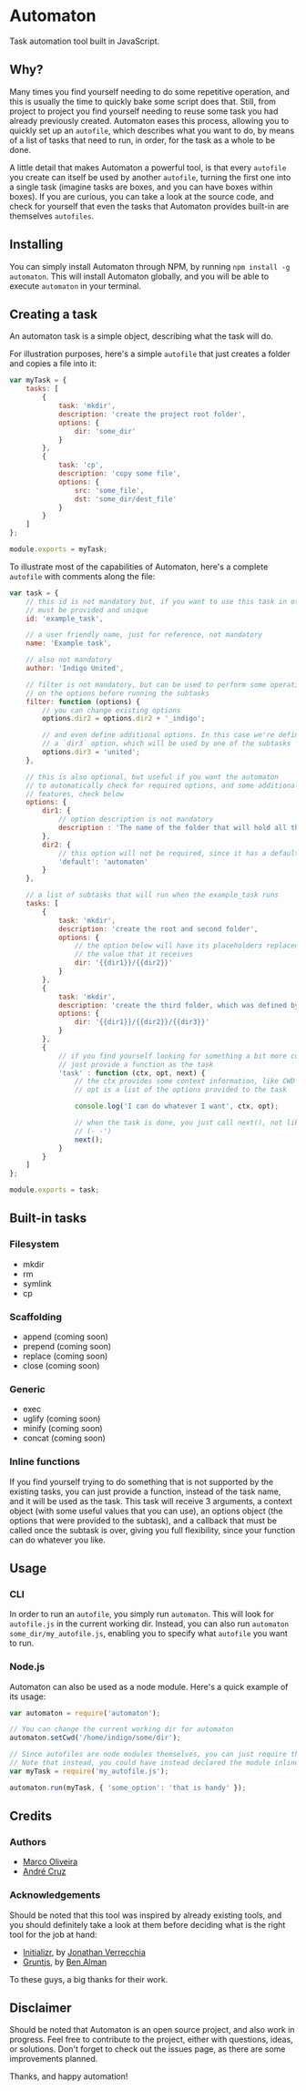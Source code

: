 Automaton
=========

Task automation tool built in JavaScript.


## Why?

Many times you find yourself needing to do some repetitive operation, and this is usually the time to quickly bake some script does that. Still, from project to project you find yourself needing to reuse some task you had already previously created. Automaton eases this process, allowing you to quickly set up an `autofile`, which describes what you want to do, by means of a list of tasks that need to run, in order, for the task as a whole to be done.

A little detail that makes Automaton a powerful tool, is that every `autofile` you create can itself be used by another `autofile`, turning the first one into a single task (imagine tasks are boxes, and you can have boxes within boxes). If you are curious, you can take a look at the source code, and check for yourself that even the tasks that Automaton provides built-in are themselves `autofiles`.


## Installing

You can simply install Automaton through NPM, by running `npm install -g automaton`. This will install Automaton globally, and you will be able to execute `automaton` in your terminal.


## Creating a task

An automaton task is a simple object, describing what the task will do.

For illustration purposes, here's a simple `autofile` that just creates a folder and copies a file into it:

```javascript
var myTask = {
    tasks: [
        {
            task: 'mkdir',
            description: 'create the project root folder',
            options: {
                dir: 'some_dir'
            }
        },
        {
            task: 'cp',
            description: 'copy some file',
            options: {
                src: 'some_file',
                dst: 'some_dir/dest_file'
            }
        }
    ]
};

module.exports = myTask;
```

To illustrate most of the capabilities of Automaton, here's a complete `autofile` with comments along the file:

```javascript
var task = {
    // this id is not mandatory but, if you want to use this task in other tasks,
    // must be provided and unique
    id: 'example_task',

    // a user friendly name, just for reference, not mandatory
    name: 'Example task',

    // also not mandatory
    author: 'Indigo United',

    // filter is not mandatory, but can be used to perform some operation
    // on the options before running the subtasks
    filter: function (options) {
        // you can change existing options
        options.dir2 = options.dir2 + '_indigo';

        // and even define additional options. In this case we're defining
        // a `dir3` option, which will be used by one of the subtasks
        options.dir3 = 'united';
    },

    // this is also optional, but useful if you want the automaton
    // to automatically check for required options, and some additional
    // features, check below
    options: {
        dir1: {
            // option description is not mandatory
            description : 'The name of the folder that will hold all the subfolders'
        },
        dir2: {
            // this option will not be required, since it has a default value
            'default': 'automaton'
        }
    },

    // a list of subtasks that will run when the example_task runs
    tasks: [
        {
            task: 'mkdir',
            description: 'create the root and second folder',
            options: {
                // the option below will have its placeholders replaced by
                // the value that it receives
                dir: '{{dir1}}/{{dir2}}'
            }
        },
        {
            task: 'mkdir',
            description: 'create the third folder, which was defined by one of the filters',
            options: {
                dir: '{{dir1}}/{{dir2}}/{{dir3}}'
            }
        },
        {
            // if you find yourself looking for something a bit more custom, you can
            // just provide a function as the task
            'task' : function (ctx, opt, next) {
                // the ctx provides some context information, like CWD
                // opt is a list of the options provided to the task

                console.log('I can do whatever I want', ctx, opt);

                // when the task is done, you just call next(), not like the MTV show, though…
                // (- -')
                next();
            }
        }
    ]
};

module.exports = task;
```


## Built-in tasks

### Filesystem

- mkdir
- rm
- symlink
- cp

### Scaffolding

- append (coming soon)
- prepend (coming soon)
- replace (coming soon)
- close (coming soon)

### Generic

- exec
- uglify (coming soon)
- minify (coming soon)
- concat (coming soon)

### Inline functions

If you find yourself trying to do something that is not supported by the existing tasks, you can just provide a function, instead of the task name, and it will be used as the task. This task will receive 3 arguments, a context object (with some useful values that you can use), an options object (the options that were provided to the subtask), and a callback that must be called once the subtask is over, giving you full flexibility, since your function can do whatever you like.


## Usage

### CLI

In order to run an `autofile`, you simply run `automaton`. This will look for `autofile.js` in the current working dir. Instead, you can also run `automaton some_dir/my_autofile.js`, enabling you to specify what `autofile` you want to run.

### Node.js

Automaton can also be used as a node module. Here's a quick example of its usage:

```javascript
var automaton = require('automaton');

// You can change the current working dir for automaton 
automaton.setCwd('/home/indigo/some/dir');

// Since autofiles are node modules themselves, you can just require them
// Note that instead, you could have instead declared the module inline, in JSON
var myTask = require('my_autofile.js');

automaton.run(myTask, { 'some_option': 'that is handy' });
```


## Credits

### Authors

- [Marco Oliveira](http://twitter.com/sonicspot)
- [André Cruz](http://twitter.com/satazor)

### Acknowledgements

Should be noted that this tool was inspired by already existing tools, and you should definitely take a look at them before deciding what is the right tool for the job at hand:

- [Initializr](http://www.initializr.com/), by [Jonathan Verrecchia](https://twitter.com/verekia)
- [Gruntjs](http://gruntjs.com/), by [Ben Alman](https://twitter.com/cowboy)

To these guys, a big thanks for their work.


## Disclaimer

Should be noted that Automaton is an open source project, and also work in progress. Feel free to contribute to the project, either with questions, ideas, or solutions. Don't forget to check out the issues page, as there are some improvements planned.

Thanks, and happy automation!